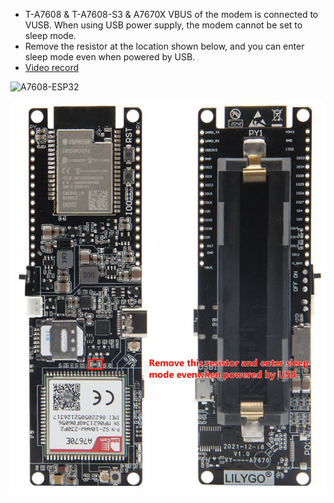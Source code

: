 

- T-A7608 & T-A7608-S3 & A7670X VBUS of the modem is connected to VUSB.  When using USB power supply, the modem cannot be set to sleep mode. 
- Remove the resistor at the location shown below, and you can enter sleep mode even when powered by USB.
- [Video record](https://youtu.be/2cjNsYcU6TU)

![A7608-ESP32](../../images/A7608-ESP32.jpg)

![A7670-ESP32](../../images/A7670-ESP32.jpg)
